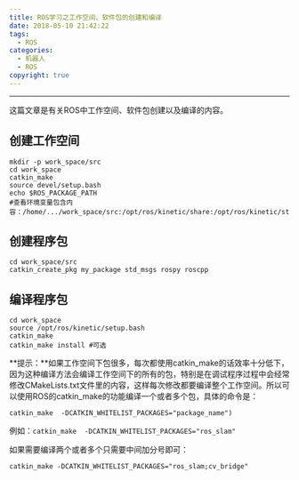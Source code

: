 ```yaml
---
title: ROS学习之工作空间、软件包的创建和编译
date: 2018-05-10 21:42:22
tags:
  - ROS 
categories: 
  - 机器人
  - ROS
copyright: true
---
```


-----

这篇文章是有关ROS中工作空间、软件包创建以及编译的内容。

<!--more--->

## 创建工作空间

~~~~~shell
mkdir -p work_space/src
cd work_space
catkin_make
source devel/setup.bash
echo $ROS_PACKAGE_PATH	
#查看环境变量包含内容：/home/.../work_space/src:/opt/ros/kinetic/share:/opt/ros/kinetic/stacks
~~~~~

## 创建程序包

~~~~~shell
cd work_space/src
catkin_create_pkg my_package std_msgs rospy roscpp
~~~~~

## 编译程序包

~~~~shell
cd work_space
source /opt/ros/kinetic/setup.bash
catkin_make
catkin_make install #可选
~~~~

**提示：**如果工作空间下包很多，每次都使用catkin_make的话效率十分低下，因为这种编译方法会编译工作空间下的所有的包，特别是在调试程序过程中会经常修改CMakeLists.txt文件里的内容，这样每次修改都要编译整个工作空间。所以可以使用ROS的catkin_make的功能编译一个或者多个包，具体的命令是：

`catkin_make  -DCATKIN_WHITELIST_PACKAGES="package_name")`

例如：`catkin_make  -DCATKIN_WHITELIST_PACKAGES="ros_slam"`

如果需要编译两个或者多个只需要中间加分号即可：

`catkin_make -DCATKIN_WHITELIST_PACKAGES="ros_slam;cv_bridge"`